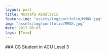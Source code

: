 ```yaml
---
layout: post
title: Mostafa Abdelaziz
feature-img: "assets/img/portfolio/MMOX.jpg"
img: "assets/img/portfolio/MMOX.jpg"
date: 2017-09-03
tags: [Team]
---
```


##A CS Student in ACU Level 3
